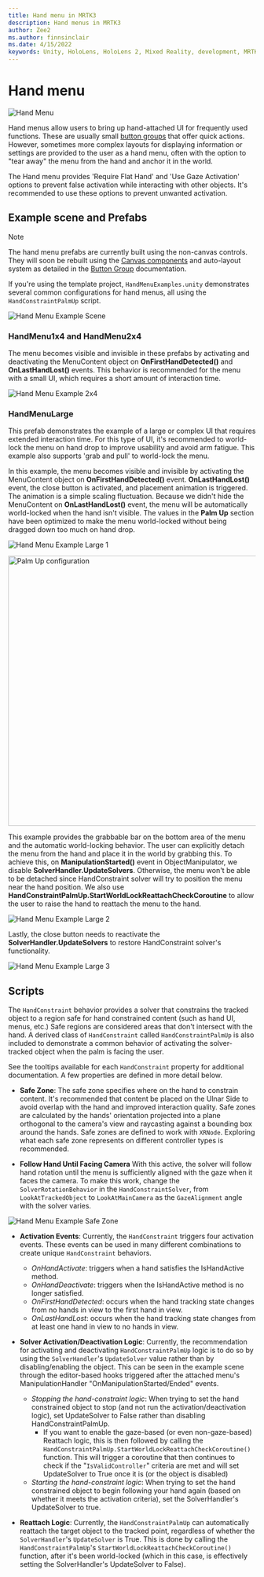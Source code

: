 ```yaml
---
title: Hand menu in MRTK3
description: Hand menus in MRTK3
author: Zee2
ms.author: finnsinclair
ms.date: 4/15/2022
keywords: Unity, HoloLens, HoloLens 2, Mixed Reality, development, MRTK, MRTK3, Hand menu, UI
---
```


# Hand menu

![Hand Menu](../../../mrtk3-overview/images/UXBuildingBlocks/MRTK_UX_v3_HandMenu.png)

Hand menus allow users to bring up hand-attached UI for frequently used functions. These are usually small [button groups](button-group.md) that offer quick actions. However, sometimes more complex layouts for displaying information or settings are provided to the user as a hand menu, often with the option to "tear away" the menu from the hand and anchor it in the world.

The Hand menu provides 'Require Flat Hand' and 'Use Gaze Activation' options to prevent false activation while interacting with other objects. It's recommended to use these options to prevent unwanted activation.

## Example scene and Prefabs

> [!NOTE]
> The hand menu prefabs are currently built using the non-canvas controls. They will soon be rebuilt using the [Canvas components](../../../mrtk3-uxcore/packages/uxcore/canvas-ui.md) and auto-layout system as detailed in the [Button Group](button-group.md) documentation.

If you're using the template project, `HandMenuExamples.unity` demonstrates several common configurations for hand menus, all using the `HandConstraintPalmUp` script.

![Hand Menu Example Scene](../../../mrtk3-overview/images/UXBuildingBlocks/HandMenu/MRTK_Examples_HandMenu_Scene.png)

### HandMenu1x4 and HandMenu2x4

The menu becomes visible and invisible in these prefabs by activating and deactivating the MenuContent object on **OnFirstHandDetected()** and **OnLastHandLost()** events. This behavior is recommended for the menu with a small UI, which requires a short amount of interaction time.

![Hand Menu Example 2x4](../../../mrtk3-overview/images/UXBuildingBlocks/HandMenu/MRTK_Examples_HandMenu_2x4.png)

### HandMenuLarge

This prefab demonstrates the example of a large or complex UI that requires extended interaction time. For this type of UI, it's recommended to world-lock the menu on hand drop to improve usability and avoid arm fatigue. This example also supports 'grab and pull' to world-lock the menu.

In this example, the menu becomes visible and invisible by activating the MenuContent object on **OnFirstHandDetected()** event. **OnLastHandLost()** event, the close button is activated, and placement animation is triggered. The animation is a simple scaling fluctuation. Because we didn't hide the MenuContent on **OnLastHandLost()** event, the menu will be automatically world-locked when the hand isn't visible. The values in the **Palm Up** section have been optimized to make the menu world-locked without being dragged down too much on hand drop.

![Hand Menu Example Large 1](../../../mrtk3-overview/images/UXBuildingBlocks/HandMenu/MRTK_Examples_HandMenu_Large1.png)

<img src="../../../mrtk3-overview/images/UXBuildingBlocks/HandMenu/MRTK_Examples_HandMenu_Large1a.png" width="550" alt="Palm Up configuration">

This example provides the grabbable bar on the bottom area of the menu and the automatic world-locking behavior. The user can explicitly detach the menu from the hand and place it in the world by grabbing this. To achieve this, on **ManipulationStarted()** event in ObjectManipulator, we disable **SolverHandler.UpdateSolvers**. Otherwise, the menu won't be able to be detached since HandConstraint solver will try to position the menu near the hand position. We also use **HandConstraintPalmUp.StartWorldLockReattachCheckCoroutine** to allow the user to raise the hand to reattach the menu to the hand.

![Hand Menu Example Large 2](../../../mrtk3-overview/images/UXBuildingBlocks/HandMenu/MRTK_Examples_HandMenu_Large2.png)

Lastly, the close button needs to reactivate the **SolverHandler.UpdateSolvers** to restore HandConstraint solver's functionality.

![Hand Menu Example Large 3](../../../mrtk3-overview/images/UXBuildingBlocks/HandMenu/MRTK_Examples_HandMenu_Large3.png)

## Scripts

The `HandConstraint` behavior provides a solver that constrains the tracked object to a region safe for hand constrained content (such as hand UI, menus, etc.) Safe regions are considered areas that don't intersect with the hand. A derived class of `HandConstraint` called `HandConstraintPalmUp` is also included to demonstrate a common behavior of activating the solver-tracked object when the palm is facing the user.

See the tooltips available for each `HandConstraint` property for additional documentation. A few properties are defined in more detail below.

- **Safe Zone**: The safe zone specifies where on the hand to constrain content. It's recommended that content be placed on the Ulnar Side to avoid overlap with the hand and improved interaction quality. Safe zones are calculated by the hands' orientation projected into a plane orthogonal to the camera's view and raycasting against a bounding box around the hands. Safe zones are defined to work with `XRNode`. Exploring what each safe zone represents on different controller types is recommended.

- **Follow Hand Until Facing Camera** With this active, the solver will follow hand rotation until the menu is sufficiently aligned with the gaze when it faces the camera. To make this work, change the `SolverRotationBehavior` in the `HandConstraintSolver`, from `LookAtTrackedObject` to `LookAtMainCamera` as the `GazeAlignment` angle with the solver varies.

![Hand Menu Example Safe Zone](../../../mrtk3-overview/images/UXBuildingBlocks/HandMenu/MRTK_HandMenu_Areas.png)

- **Activation Events**: Currently, the `HandConstraint` triggers four activation events. These events can be used in many different combinations to create unique `HandConstraint` behaviors.

  - _OnHandActivate_: triggers when a hand satisfies the IsHandActive method.
  - _OnHandDeactivate_: triggers when the IsHandActive method is no longer satisfied.
  - _OnFirstHandDetected_: occurs when the hand tracking state changes from no hands in view to the first hand in view.
  - _OnLastHandLost_: occurs when the hand tracking state changes from at least one hand in view to no hands in view.

- **Solver Activation/Deactivation Logic**: Currently, the recommendation for activating and deactivating `HandConstraintPalmUp` logic is to do so by using the `SolverHandler`'s `UpdateSolver` value rather than by disabling/enabling the object. This can be seen in the example scene through the editor-based hooks triggered after the attached menu's ManipulationHandler "OnManipulationStarted/Ended" events.

  - _Stopping the hand-constraint logic_: When trying to set the hand constrained object to stop (and not run the activation/deactivation logic), set UpdateSolver to False rather than disabling HandConstraintPalmUp.
    - If you want to enable the gaze-based (or even non-gaze-based) Reattach logic, this is then followed by calling the `HandConstraintPalmUp.StartWorldLockReattachCheckCoroutine()` function. This will trigger a coroutine that then continues to check if the "`IsValidController`" criteria are met and will set UpdateSolver to True once it is (or the object is disabled)
  - _Starting the hand-constraint logic_: When trying to set the hand constrained object to begin following your hand again (based on whether it meets the activation criteria), set the SolverHandler's UpdateSolver to true.

- **Reattach Logic**: Currently, the `HandConstraintPalmUp` can automatically reattach the target object to the tracked point, regardless of whether the `SolverHandler`'s `UpdateSolver` is True. This is done by calling the `HandConstraintPalmUp`'s `StartWorldLockReattachCheckCoroutine()` function, after it's been world-locked (which in this case, is effectively setting the SolverHandler's UpdateSolver to False).
